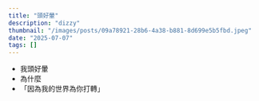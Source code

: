 ```yaml
---
title: "頭好暈"
description: "dizzy"
thumbnail: "/images/posts/09a78921-28b6-4a38-b881-8d699e5b5fbd.jpeg"
date: "2025-07-07"
tags: []
---
```

- 我頭好暈
- 為什麼
- 「因為我的世界為你打轉」
